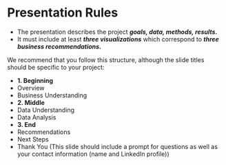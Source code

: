 # Presentation Rules
- The presentation describes the project ***goals, data, methods, results.***
- It must include at least ***three visualizations*** which correspond to ***three business recommendations.***

We recommend that you follow this structure, although the slide titles should be specific to your project:
- **1. Beginning**
- Overview
- Business Understanding
- **2. Middle**
- Data Understanding
- Data Analysis
- **3. End**
- Recommendations
- Next Steps
- Thank You (This slide should include a prompt for questions as well as your contact information (name and LinkedIn profile))
